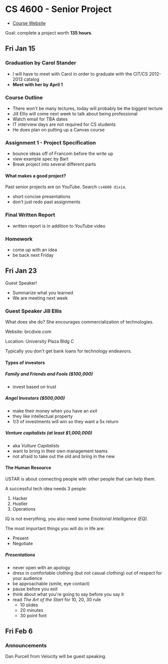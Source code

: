 # CS 4600 - Senior Project

* [Course Website](http://cit.dixie.edu/cs/4600/)

Goal: complete a project worth **135 hours**.

## Fri Jan 15

### Graduation by Carol Stander

* I will have to meet with Carol in order to graduate with the CIT/CS 2012-2013 catalog
* **Meet with her by April 1**

### Course Outline

* There won't be many lectures, today will probably be the biggest lecture
* Jill Ellis will come next week to talk about being professional
* Watch email for TBA dates
* IT interview days are not required for CS students
* He does plan on putting up a Canvas course

### Assignment 1 - Project Specification

* bounce ideas off of Francom before the write up
* view example spec by Bart
* Break project into several different parts

#### What makes a good project?

Past senior projects are on YouTube. Search `cs4600 dixie`.

* short concise presentations
* don't just redo past assignments

### Final Written Report

* written report is in addition to YouTube video

### Homework

* come up with an idea
* be back next Friday

## Fri Jan 23

Guest Speaker!

* Summarize what you learned
* We are meeting next week

### Guest Speaker Jill Ellis

What does she do? She encourages commercialization of technologies.

Website: brcdixie.com

Location: University Plaza Bldg C

Typically you don't get bank loans for technology endeavors.

#### Types of investors

##### Family and Friends and Fools ($100,000)
* invest based on trust

##### Angel Investors ($500,000)
* make their money when you have an _exit_
* they like intellectual property
* 1/3 of investments will win so they want a 5x return

##### Venture capitalists (at least $1,000,000)
* aka _Vulture Capitalists_
* want to bring in their own management teams
* not afraid to take out the old and bring in the new

#### The Human Resource
USTAR is about connecting people with other people that can help them.

A successful tech idea needs 3 people:
1. Hacker
2. Hustler
3. Operations

IQ is not everything, you also need some _Emotional Intelligence (EQ)_.

The most important things you will do in life are:
* Present
* Negotiate

##### Presentations
* never open with an apology
* dress in comfortable clothing (but not casual clothing) out of respect for your
audience
* be approachable (smile, eye contact)
* pause before you exit
* think about what you're going to say before you say it
* read _The Art of the Start_ for 10, 20, 30 rule
  * 10 slides
  * 20 minutes
  * 30 point font


## Fri Feb 6

### Announcements

Dan Purcell from Velocity will be guest speaking.
